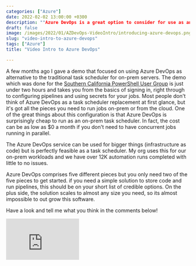 ```yaml
---
categories: ["Azure"]
date: 2022-02-02 13:00:00 +0300
description: ""Azure DevOps is a great option to consider for use as an on-prem task scheduler for your Windows Servers.""
draft: false
image: /images/2022/01/AZDevOps-VideoIntro/introducing-azure-devops.png
slug: "video-intro-to-azure-devops"
tags: ["Azure"]
title: "Video Intro to Azure DevOps"

---
```



A few months ago I gave a demo that focused on using Azure DevOps as alternative  to the traditional task scheduler for on-prem servers. The demo which was done for the [Southern California PowerShell User Group](https://www.meetup.com/SoCal-PowerShell-User-Group/) is just under two hours and takes you from the basics of signing in, right through to configuring pipelines and using secrets for your jobs. Most people don't think of Azure DevOps as a task scheduler replacement at first glance, but it's got all the pieces you need to run jobs on-prem or from the cloud. One of the great things about this configuration is that Azure DevOps is surprisingly cheap to run as an on-prem task scheduler. In fact, the cost can be as low as $0 a month if you don't need to have concurrent jobs running in parallel.

The Azure DevOps service can be used for bigger things (infrastructure as code) but is perfectly feasible as a task scheduler. My org uses this for our on-prem workloads and we have over 12K automation runs completed with little to no issues.

Azure DevOps comprises five different pieces but you only need two of the five pieces to get started. if you need a simple solution to store code and run pipelines, this should be on your short list of credible options. On the plus side, the solution scales to almost any size you need, so its almost impossible to out grow this software.

Have a look and tell me what you think in the comments below!

<iframe width="200" height="113" src="https://www.youtube.com/embed/yjcRl-DKfic?feature=oembed" frameborder="0" allow="accelerometer; autoplay; clipboard-write; encrypted-media; gyroscope; picture-in-picture" allowfullscreen></iframe>









